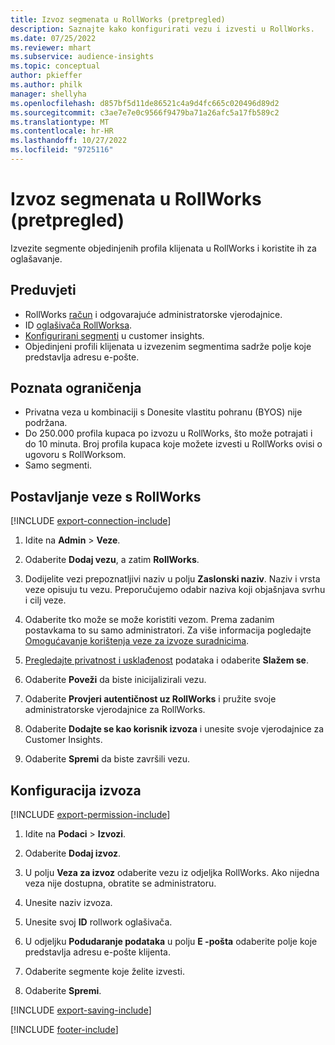 ```yaml
---
title: Izvoz segmenata u RollWorks (pretpregled)
description: Saznajte kako konfigurirati vezu i izvesti u RollWorks.
ms.date: 07/25/2022
ms.reviewer: mhart
ms.subservice: audience-insights
ms.topic: conceptual
author: pkieffer
ms.author: philk
manager: shellyha
ms.openlocfilehash: d857bf5d11de86521c4a9d4fc665c020496d89d2
ms.sourcegitcommit: c3ae7e7e0c9566f9479ba71a26afc5a17fb589c2
ms.translationtype: MT
ms.contentlocale: hr-HR
ms.lasthandoff: 10/27/2022
ms.locfileid: "9725116"
---
```

# <a name="export-segments-to-rollworks-preview"></a>Izvoz segmenata u RollWorks (pretpregled)

Izvezite segmente objedinjenih profila klijenata u RollWorks i koristite ih za oglašavanje.

## <a name="prerequisites"></a>Preduvjeti

- RollWorks [račun](https://www.rollworks.com/) i odgovarajuće administratorske vjerodajnice.
- ID [oglašivača RollWorksa](https://help.adroll.com/hc/articles/212011838-Advertiser-Profiles).
- [Konfigurirani segmenti](segments.md) u customer insights.
- Objedinjeni profili klijenata u izvezenim segmentima sadrže polje koje predstavlja adresu e-pošte.

## <a name="known-limitations"></a>Poznata ograničenja

- Privatna veza u kombinaciji s Donesite vlastitu pohranu (BYOS) nije podržana.
- Do 250.000 profila kupaca po izvozu u RollWorks, što može potrajati i do 10 minuta. Broj profila kupaca koje možete izvesti u RollWorks ovisi o ugovoru s RollWorksom.
- Samo segmenti.

## <a name="set-up-connection-to-rollworks"></a>Postavljanje veze s RollWorks

[!INCLUDE [export-connection-include](includes/export-connection-admn.md)]

1. Idite na **Admin** > **Veze**.

1. Odaberite **Dodaj vezu**, a zatim **RollWorks**.

1. Dodijelite vezi prepoznatljivi naziv u polju **Zaslonski naziv**. Naziv i vrsta veze opisuju tu vezu. Preporučujemo odabir naziva koji objašnjava svrhu i cilj veze.

1. Odaberite tko može se može koristiti vezom.  Prema zadanim postavkama to su samo administratori. Za više informacija pogledajte [Omogućavanje korištenja veze za izvoze suradnicima](connections.md#allow-contributors-to-use-a-connection-for-exports).

1. [Pregledajte privatnost i usklađenost](connections.md#data-privacy-and-compliance) podataka i odaberite **Slažem se**.

1. Odaberite **Poveži** da biste inicijalizirali vezu.

1. Odaberite **Provjeri autentičnost uz RollWorks** i pružite svoje administratorske vjerodajnice za RollWorks.

1. Odaberite **Dodajte se kao korisnik izvoza** i unesite svoje vjerodajnice za Customer Insights.

1. Odaberite **Spremi** da biste završili vezu.

## <a name="configure-an-export"></a>Konfiguracija izvoza

[!INCLUDE [export-permission-include](includes/export-permission.md)]

1. Idite na **Podaci** > **Izvozi**.

1. Odaberite **Dodaj izvoz**.

1. U polju **Veza za izvoz** odaberite vezu iz odjeljka RollWorks. Ako nijedna veza nije dostupna, obratite se administratoru.

1. Unesite naziv izvoza.

1. Unesite svoj **ID** rollwork oglašivača.

1. U odjeljku **Podudaranje podataka** u polju **E -pošta** odaberite polje koje predstavlja adresu e-pošte klijenta.

1. Odaberite segmente koje želite izvesti.

1. Odaberite **Spremi**.

[!INCLUDE [export-saving-include](includes/export-saving.md)]

[!INCLUDE [footer-include](includes/footer-banner.md)]
